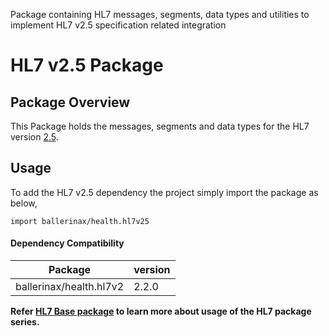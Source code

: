 Package containing HL7 messages, segments, data types and utilities to implement HL7 v2.5 specification related
integration

# HL7 v2.5 Package

## Package Overview

This Package holds the messages, segments and data types for the HL7 version [2.5](https://www.hl7.org/implement/standards/product_brief.cfm?product_id=143).

## Usage

To add the HL7 v2.5 dependency the project simply import the package as below,
```ballerina
import ballerinax/health.hl7v25
```

#### Dependency Compatibility

| Package                       | version |
|-------------------------------|---------|
| ballerinax/health.hl7v2       | 2.2.0   |

**Refer [HL7 Base package](https://central.ballerina.io/ballerinax/health.hl7v2) to learn more about usage of
the HL7 package series.**
